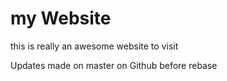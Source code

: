 # my Website

this is really an awesome website to visit

Updates made on master on Github before rebase
